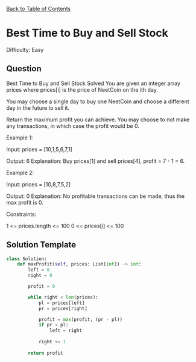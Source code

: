 [Back to Table of Contents](../README.md)

# Best Time to Buy and Sell Stock
Difficulty: Easy

## Question
Best Time to Buy and Sell Stock
Solved 
You are given an integer array prices where prices[i] is the price of NeetCoin on the ith day.

You may choose a single day to buy one NeetCoin and choose a different day in the future to sell it.

Return the maximum profit you can achieve. You may choose to not make any transactions, in which case the profit would be 0.

Example 1:

Input: prices = [10,1,5,6,7,1]

Output: 6
Explanation: Buy prices[1] and sell prices[4], profit = 7 - 1 = 6.

Example 2:

Input: prices = [10,8,7,5,2]

Output: 0
Explanation: No profitable transactions can be made, thus the max profit is 0.

Constraints:

1 <= prices.length <= 100
0 <= prices[i] <= 100

## Solution Template
```python
class Solution:
    def maxProfit(self, prices: List[int]) -> int:
        left = 0
        right = 0

        profit = 0

        while right < len(prices):
            pl = prices[left]
            pr = prices[right]

            profit = max(profit, (pr - pl))
            if pr < pl:
                left = right
            
            right += 1
        
        return profit
```
